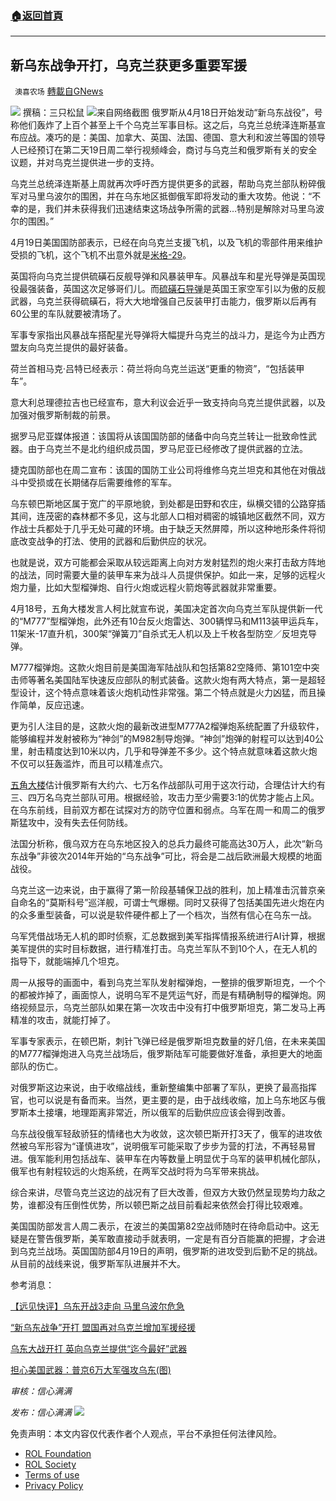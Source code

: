 ###  [:house:返回首頁](https://github.com/ourhimalayas/txt)
---


## 新乌东战争开打，乌克兰获更多重要军援
` 澳喜农场` [轉載自GNews](https://gnews.org/zh-hans/2390620/)

![](https://assets.gnews.org/wp-content/uploads/2022/04/image-2608-17.png)
撰稿：三只松鼠
![](https://assets.gnews.org/wp-content/uploads/2022/04/Picture1-56.png)来自网络截图
俄罗斯从4月18日开始发动“新乌东战役”，号称他们轰炸了上百个甚至上千个乌克兰军事目标。这之后，乌克兰总统泽连斯基宣布应战。凑巧的是：美国、加拿大、英国、法国、德国、意大利和波兰等国的领导人已经预订在第二天19日周二举行视频峰会，商讨与乌克兰和俄罗斯有关的安全议题，并对乌克兰提供进一步的支持。

乌克兰总统泽连斯基上周就再次呼吁西方提供更多的武器，帮助乌克兰部队粉碎俄军对马里乌波尔的围困，并在乌东地区抵御俄军即将发动的重大攻势。他说：“不幸的是，我们并未获得我们迅速结束这场战争所需的武器…特别是解除对马里乌波尔的围困。”

4月19日美国国防部表示，已经在向乌克兰支援飞机，以及飞机的零部件用来维护受损的飞机，这个飞机不出意外就是[米格-29](https://www.epochtimes.com/gb/tag/%E7%B1%B3%E6%A0%BC-29.html)。

英国将向乌克兰提供硫磺石反舰导弹和风暴装甲车。风暴战车和星光导弹是英国现役最强装备，英国这次足够哥们儿。而[硫磺石导弹](https://www.epochtimes.com/gb/tag/%E7%A1%AB%E7%A3%BA%E7%9F%B3%E5%AF%BC%E5%BC%B9.html)是英国王家空军引以为傲的反舰武器，乌克兰获得硫磺石，将大大地增强自己反装甲打击能力，俄罗斯以后再有60公里的车队就要被清场了。

军事专家指出风暴战车搭配星光导弹将大幅提升乌克兰的战斗力，是迄今为止西方盟友向乌克兰提供的最好装备。

荷兰首相马克·吕特已经表示：荷兰将向乌克兰运送“更重的物资”，“包括装甲车”。

意大利总理德拉吉也已经宣布，意大利议会近乎一致支持向乌克兰提供武器，以及加强对俄罗斯制裁的前景。

据罗马尼亚媒体报道：该国将从该国国防部的储备中向乌克兰转让一批致命性武器。由于乌克兰不是北约组织成员国，罗马尼亚已经修改了提供武器的立法。

捷克国防部也在周二宣布：该国的国防工业公司将维修乌克兰坦克和其他在对俄战斗中受损或在长期储存后需要维修的军车。

乌东顿巴斯地区属于宽广的平原地貌，到处都是田野和农庄，纵横交错的公路穿插其间，连茂密的森林都不多见，这与北部人口相对稠密的城镇地区截然不同，双方作战士兵都处于几乎无处可藏的环境。由于缺乏天然屏障，所以这种地形条件将彻底改变战争的打法、使用的武器和后勤供应的状况。

也就是说，双方可能都会采取从较远距离上向对方发射猛烈的炮火来打击敌方阵地的战法，同时需要大量的装甲车来为战斗人员提供保护。如此一来，足够的远程火炮力量，比如大型榴弹炮、自行火炮或远程火箭炮等武器就非常重要。

4月18号，五角大楼发言人柯比就宣布说，美国决定首次向乌克兰军队提供新一代的“M777”型榴弹炮，此外还有10台反火炮雷达、300辆悍马和M113装甲运兵车，11架米-17直升机，300架“弹簧刀”自杀式无人机以及上千枚各型防空／反坦克导弹。

M777榴弹炮。这款火炮目前是美国海军陆战队和包括第82空降师、第101空中突击师等著名美国陆军快速反应部队的制式装备。这款火炮有两大特点，第一是超轻型设计，这个特点意味着该火炮机动性非常强。第二个特点就是火力凶猛，而且操作简单，反应迅速。

更为引人注目的是，这款火炮的最新改进型M777A2榴弹炮系统配置了升级软件，能够编程并发射被称为“神剑”的M982制导炮弹。“神剑”炮弹的射程可以达到40公里，射击精度达到10米以内，几乎和导弹差不多少。这个特点就意味着这款火炮不仅可以狂轰滥炸，而且可以精准点穴。

[五角大楼](https://zh.wikipedia.org/zh-hant/%E4%BA%94%E8%A7%92%E5%A4%A7%E6%A5%BC)估计俄罗斯有大约六、七万名作战部队可用于这次行动，合理估计大约有三、四万名乌克兰部队可用。根据经验，攻击力至少需要3:1的优势才能占上风。在乌东前线，目前双方都在试探对方的防守位置和弱点。乌军在周一和周二的俄罗斯猛攻中，没有失去任何防线。

法国分析称，俄乌双方在乌东地区投入的总兵力最终可能高达30万人，此次“新乌东战争”非彼次2014年开始的“乌东战争”可比，将会是二战后欧洲最大规模的地面战役。

乌克兰这一边来说，由于赢得了第一阶段基辅保卫战的胜利，加上精准击沉普京亲自命名的“莫斯科号”巡洋舰，可谓士气爆棚。同时又获得了包括美国先进火炮在内的众多重型装备，可以说是软件硬件都上了一个档次，当然有信心在乌东一战。

乌军凭借战场无人机的即时侦察，汇总数据到美军指挥情报系统进行AI计算，根据美军提供的实时目标数据，进行精准打击。乌克兰军队不到10个人，在无人机的指导下，就能端掉几个坦克。

周一从报导的画面中，看到乌克兰军队发射榴弹炮，一整排的俄罗斯坦克，一个个的都被炸掉了，画面惊人，说明乌军不是凭运气好，而是有精确制导的榴弹炮。网络视频显示，乌克兰部队如果在第一次攻击中没有打中俄罗斯坦克，第二发马上再精准的攻击，就能打掉了。

军事专家表示，在顿巴斯，刺针飞弹已经是俄罗斯坦克数量的好几倍，在未来美国的M777榴弹炮进入乌克兰战场后，俄罗斯陆军可能要做好准备，承担更大的地面部队的伤亡。

对俄罗斯这边来说，由于收缩战线，重新整编集中部署了军队，更换了最高指挥官，也可以说是有备而来。当然，更主要的是，由于战线收缩，加上乌东地区与俄罗斯本土接壤，地理距离非常近，所以俄军的后勤供应应该会得到改善。

乌东战役俄军轻敌骄狂的情绪也大为收敛，这次顿巴斯开打3天了，俄军的进攻依然被乌军形容为“谨慎进攻”，说明俄军可能采取了步步为营的打法，不再轻易冒进。俄军能利用包括战车、装甲车在内等数量上明显优于乌军的装甲机械化部队，俄军也有射程较远的火炮系统，在两军交战时将为乌军带来挑战。

综合来讲，尽管乌克兰这边的战况有了巨大改善，但双方大致仍然呈现势均力敌之势，谁都没有压倒性优势，所以顿巴斯之战目前看起来依然会打得比较艰难。

美国国防部发言人周二表示，在波兰的美国第82空战师随时在待命启动中。这无疑是在警告俄罗斯，美军敢直接动手就表明，一定是有百分百能赢的把握，才会进到乌克兰战场。英国国防部4月19日的声明，俄罗斯的进攻受到后勤不足的挑战。从目前的战线来说，俄罗斯军队进展并不大。

参考消息：

[【远见快评】乌东开战3走向 马里乌波尔危急](https://www.epochtimes.com/gb/22/4/20/n13716380.htm)

[“新乌东战争”开打 盟国再对乌克兰增加军援经援](https://www.rfi.fr/cn/%E4%B8%93%E6%A0%8F%E6%A3%80%E7%B4%A2/%E8%A6%81%E9%97%BB%E5%88%86%E6%9E%90/20220419-%E6%96%B0%E4%B9%8C%E4%B8%9C%E6%88%98%E4%BA%89-%E5%BC%80%E6%89%93-%E7%9B%9F%E5%9B%BD%E5%86%8D%E5%AF%B9%E4%B9%8C%E5%85%8B%E5%85%B0%E5%A2%9E%E5%8A%A0%E5%86%9B%E6%8F%B4%E7%BB%8F%E6%8F%B4)

[乌东大战开打 英向乌克兰提供“迄今最好”武器](https://www.ntdtv.com/gb/2022/04/20/a103404955.html?msclkid=cae4496fc13911ec89c85682)

[担心美国武器：普京6万大军强攻乌东(图)](https://www.secretchina.com/news/gb/2022/04/20/1004019.html?msclkid=9a094bedc13a11ec9c618d6a520578de)

*审核：信心满满*

*发布：信心满满*
![](https://assets.gnews.org/wp-content/uploads/2022/04/HA-3.jpg)
 

免责声明：本文内容仅代表作者个人观点，平台不承担任何法律风险。

- [ROL Foundation](https://rolfoundation.org/)
- [ROL Society](https://rolsociety.org/)
- [Terms of use](https://gnews.org/terms-of-use-3/)
- [Privacy Policy](https://gnews.org/privacy-policy/)

